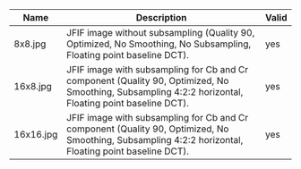 | Name      | Description                                                                                                                                           | Valid |
| --------- | ----------------------------------------------------------------------------------------------------------------------------------------------------- | ----- |
| 8x8.jpg   | JFIF image without subsampling (Quality 90, Optimized, No Smoothing, No Subsampling, Floating point baseline DCT).                                    | yes   |
| 16x8.jpg  | JFIF image with subsampling for Cb and Cr component (Quality 90, Optimized, No Smoothing, Subsampling 4:2:2 horizontal, Floating point baseline DCT). | yes   |
| 16x16.jpg | JFIF image with subsampling for Cb and Cr component (Quality 90, Optimized, No Smoothing, Subsampling 4:2:2 horizontal, Floating point baseline DCT). | yes   |

